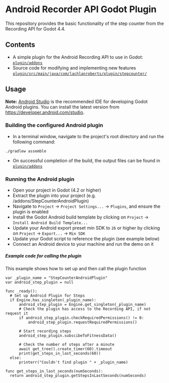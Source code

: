 # Android Recorder API Godot Plugin
This repository provides the basic functionality of the step counter from the Recording API for Godot 4.4.

## Contents
* A simple plugin for the Android Recording API to use in Godot: [`plugin/addons`](plugin/addons)
* Source code for modifying and implementing new features [`plugin/src/main/java/com/lachlanroberts/plugin/stepcounter/`](plugin/src/main/java/com/lachlanroberts/plugin/stepcounter/)

## Usage
**Note:** [Android Studio](https://developer.android.com/studio) is the recommended IDE for
developing Godot Android plugins. 
You can install the latest version from https://developer.android.com/studio.


### Building the configured Android plugin
- In a terminal window, navigate to the project's root directory and run the following command:
```
./gradlew assemble
```
- On successful completion of the build, the output files can be found in
  [`plugin/addons`](plugin/addons)

### Running the Android plugin
- Open your project in Godot (4.2 or higher)
- Extract the plugin into your project (e.g. /addons/StepCounterAndroidPlugin)
- Navigate to `Project` -> `Project Settings...` -> `Plugins`, and ensure the plugin is enabled
- Install the Godot Android build template by clicking on `Project` -> `Install Android Build Template...`
- Update your Android export preset min SDK to `26` or higher by clicking on `Project` -> `Export...` -> `Min SDK`
- Update your Godot script to reference the plugin (see example below)
- Connect an Android device to your machine and run the demo on it

##### Example code for calling the plugin

This example shows how to set up and then call the plugin function

```
var _plugin_name = "StepCounterAndroidPlugin"
var android_step_plugin = null

func _ready():
  # Set up Android Plugin for Steps
  if Engine.has_singleton(_plugin_name):
      android_step_plugin = Engine.get_singleton(_plugin_name)
      # Check the plugin has access to the Recording API, if not request it
      if android_step_plugin.checkRequiredPermissions() != 0:
          android_step_plugin.requestRequiredPermissions()
      
      # Start recording steps
      android_step_plugin.subscibeToFitnessData()
      
      # Check the number of steps after a minute
      await get_tree().create_timer(60).timeout
      print(get_steps_in_last_seconds(60))
  else:
      printerr("Couldn't find plugin " + _plugin_name)
      
func get_steps_in_last_seconds(numSeconds):
  return android_step_plugin.getStepsInLastSeconds(numSeconds)
```

